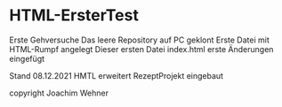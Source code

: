 # HTML-ErsterTest
Erste Gehversuche
Das leere Repository auf PC geklont
Erste Datei mit HTML-Rumpf angelegt
Dieser ersten Datei index.html erste Änderungen eingefügt

Stand 08.12.2021
HMTL erweitert
RezeptProjekt eingebaut

copyright Joachim Wehner
